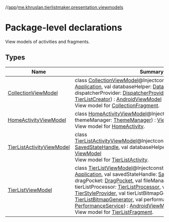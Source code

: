 //[app](../../index.md)/[me.khruslan.tierlistmaker.presentation.viewmodels](index.md)

# Package-level declarations

View models of activities and fragments.

## Types

| Name | Summary |
|---|---|
| [CollectionViewModel](-collection-view-model/index.md) | class [CollectionViewModel](-collection-view-model/index.md)@Injectconstructor(application: [Application](https://developer.android.com/reference/kotlin/android/app/Application.html), val databaseHelper: [DatabaseHelper](../me.khruslan.tierlistmaker.data.providers.database/-database-helper/index.md), val dispatcherProvider: [DispatcherProvider](../me.khruslan.tierlistmaker.data.providers.dispatchers/-dispatcher-provider/index.md), val tierListCreator: [TierListCreator](../me.khruslan.tierlistmaker.data.providers.tierlist/-tier-list-creator/index.md)) : [AndroidViewModel](https://developer.android.com/reference/kotlin/androidx/lifecycle/AndroidViewModel.html)<br>View model for [CollectionFragment](../me.khruslan.tierlistmaker.presentation.screens.home/-collection-fragment/index.md). |
| [HomeActivityViewModel](-home-activity-view-model/index.md) | class [HomeActivityViewModel](-home-activity-view-model/index.md)@Injectconstructor(val themeManager: [ThemeManager](../me.khruslan.tierlistmaker.presentation.utils.theme/-theme-manager/index.md)) : [ViewModel](https://developer.android.com/reference/kotlin/androidx/lifecycle/ViewModel.html)<br>View model for [HomeActivity](../me.khruslan.tierlistmaker.presentation.screens.home/-home-activity/index.md). |
| [TierListActivityViewModel](-tier-list-activity-view-model/index.md) | class [TierListActivityViewModel](-tier-list-activity-view-model/index.md)@Injectconstructor(savedStateHandle: [SavedStateHandle](https://developer.android.com/reference/kotlin/androidx/lifecycle/SavedStateHandle.html), val databaseHelper: [DatabaseHelper](../me.khruslan.tierlistmaker.data.providers.database/-database-helper/index.md)) : [ViewModel](https://developer.android.com/reference/kotlin/androidx/lifecycle/ViewModel.html)<br>View model for [TierListActivity](../me.khruslan.tierlistmaker.presentation.screens.tierlist/-tier-list-activity/index.md). |
| [TierListViewModel](-tier-list-view-model/index.md) | class [TierListViewModel](-tier-list-view-model/index.md)@Injectconstructor(application: [Application](https://developer.android.com/reference/kotlin/android/app/Application.html), val savedStateHandle: [SavedStateHandle](https://developer.android.com/reference/kotlin/androidx/lifecycle/SavedStateHandle.html), val dragPocket: [DragPocket](../me.khruslan.tierlistmaker.data.providers.drag/-drag-pocket/index.md), val fileManager: [FileManager](../me.khruslan.tierlistmaker.data.providers.file/-file-manager/index.md), val tierListProcessor: [TierListProcessor](../me.khruslan.tierlistmaker.data.providers.tierlist/-tier-list-processor/index.md), val tierStyleProvider: [TierStyleProvider](../me.khruslan.tierlistmaker.data.providers.tierlist.tier/-tier-style-provider/index.md), val tierListBitmapGenerator: [TierListBitmapGenerator](../me.khruslan.tierlistmaker.presentation.utils.tierlist/-tier-list-bitmap-generator/index.md), val performanceService: [PerformanceService](../me.khruslan.tierlistmaker.util.performance/-performance-service/index.md)) : [AndroidViewModel](https://developer.android.com/reference/kotlin/androidx/lifecycle/AndroidViewModel.html)<br>View model for [TierListFragment](../me.khruslan.tierlistmaker.presentation.screens.tierlist/-tier-list-fragment/index.md). |
